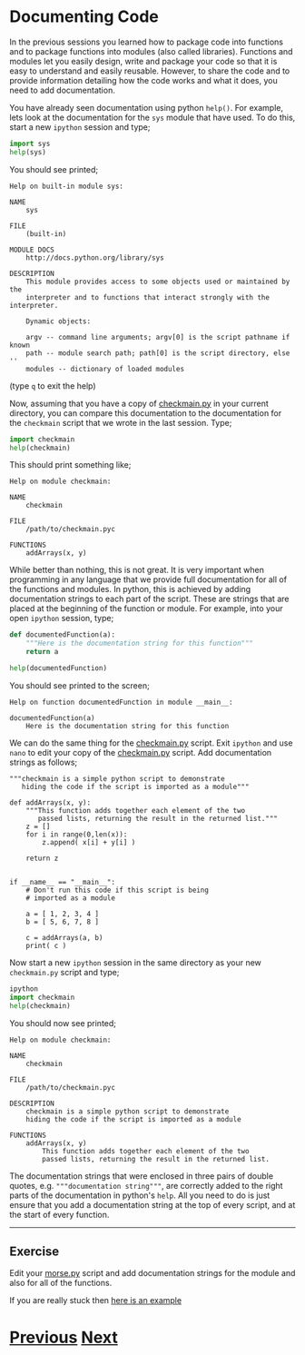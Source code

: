---
---

# Documenting Code

In the previous sessions you learned how to package code into functions and to package functions into modules (also called libraries). Functions and modules let you easily design, write and package your code so that it is easy to understand and easily reusable. However, to share the code and to provide information detailing how the code works and what it does, you need to add documentation.

You have already seen documentation using python `help()`. For example, lets look at the documentation for the `sys` module that have used. To do this, start a new `ipython` session and type;

```python
import sys
help(sys)
```

You should see printed;

```
Help on built-in module sys:

NAME
    sys

FILE
    (built-in)

MODULE DOCS
    http://docs.python.org/library/sys

DESCRIPTION
    This module provides access to some objects used or maintained by the
    interpreter and to functions that interact strongly with the interpreter.
    
    Dynamic objects:
    
    argv -- command line arguments; argv[0] is the script pathname if known
    path -- module search path; path[0] is the script directory, else ''
    modules -- dictionary of loaded modules
```

(type `q` to exit the help)

Now, assuming that you have a copy of [checkmain.py](../checkmain_nodoc) in your current directory, you can compare this documentation to the documentation for the `checkmain` script that we wrote in the last session. Type;

```python
import checkmain
help(checkmain)
```

This should print something like;

```
Help on module checkmain:
    
NAME
    checkmain
    
FILE
    /path/to/checkmain.pyc
    
FUNCTIONS
    addArrays(x, y)
```

While better than nothing, this is not great. It is very important when programming in any language that we provide full documentation for all of the functions and modules. In python, this is achieved by adding documentation strings to each part of the script. These are strings that are placed at the beginning of the function or module. For example, into your open `ipython` session, type;

```python
def documentedFunction(a):
    """Here is the documentation string for this function"""
    return a

help(documentedFunction)
```

You should see printed to the screen;

```
Help on function documentedFunction in module __main__:
    
documentedFunction(a)
    Here is the documentation string for this function
````

We can do the same thing for the [checkmain.py](../checkmain_nodoc) script. Exit `ipython` and use `nano` to edit your copy of the  [checkmain.py](../checkmain_nodoc) script. Add documentation strings as follows;

```
"""checkmain is a simple python script to demonstrate
   hiding the code if the script is imported as a module"""

def addArrays(x, y):
    """This function adds together each element of the two
       passed lists, returning the result in the returned list."""
    z = []
    for i in range(0,len(x)):
        z.append( x[i] + y[i] )
    
    return z
    
    
if __name__ == "__main__":
    # Don't run this code if this script is being
    # imported as a module 
    
    a = [ 1, 2, 3, 4 ]
    b = [ 5, 6, 7, 8 ]
    
    c = addArrays(a, b)
    print( c )
```

Now start a new `ipython` session in the same directory as your new `checkmain.py` script and type;

```python
ipython
import checkmain
help(checkmain)
```

You should now see printed;

```
Help on module checkmain:
    
NAME
    checkmain
    
FILE
    /path/to/checkmain.pyc
    
DESCRIPTION
    checkmain is a simple python script to demonstrate
    hiding the code if the script is imported as a module
    
FUNCTIONS
    addArrays(x, y)
        This function adds together each element of the two
        passed lists, returning the result in the returned list.
```

The documentation strings that were enclosed in three pairs of double quotes, e.g. `"""documentation string"""`, are correctly added to the right parts of the documentation in python's `help`. All you need to do is just ensure that you add a documentation string at the top of every script, and at the start of every function.

***

## Exercise

Edit your [morse.py](../2b_morse) script and add documentation strings for the module and also for all of the functions.

If you are really stuck then [here is an example](../2c_morse)

# [Previous](../modules) [Next](../objects) 
